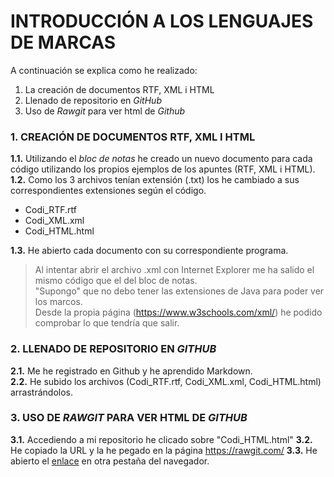 # INTRODUCCIÓN A LOS LENGUAJES DE MARCAS
A continuación se explica como he realizado: 
1. La creación de documentos RTF, XML i HTML
2. Llenado de repositorio en _GitHub_
3. Uso de _Rawgit_ para ver html de _Github_

### 1. CREACIÓN DE DOCUMENTOS RTF, XML I HTML  
**1.1.** Utilizando el _bloc de notas_ he creado un nuevo documento para cada código utilizando los propios ejemplos de los apuntes (RTF, XML i HTML).  
**1.2.** Como los 3 archivos tenían extensión (.txt) los he cambiado a sus correspondientes extensiones según el código.    
* Codi_RTF.rtf
* Codi_XML.xml
* Codi_HTML.html

**1.3.** He abierto cada documento con su correspondiente programa.
> Al intentar abrir el archivo .xml con Internet Explorer me ha salido el mismo código que el del bloc de notas.   
"Supongo" que no debo tener las extensiones de Java para poder ver los marcos.  
 Desde la propia página (https://www.w3schools.com/xml/) he podido comprobar lo que tendría que salir.

### 2. LLENADO DE REPOSITORIO EN _GITHUB_  
**2.1.** Me he registrado en Github y he aprendido Markdown.  
**2.2.** He subido los archivos (Codi_RTF.rtf, Codi_XML.xml, Codi_HTML.html) arrastrándolos.  

### 3. USO DE _RAWGIT_ PARA VER HTML DE _GITHUB_
**3.1.** Accediendo a mi repositorio he clicado sobre "Codi_HTML.html"
**3.2.** He copiado la URL y la he pegado en la página https://rawgit.com/
**3.3.** He abierto el [enlace](https://rawgit.com/CsOrtegaCo/Ejemplos-de-Ficheros/master/Codi_HTML.html) en otra pestaña del navegador.
